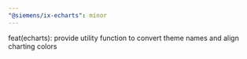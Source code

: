 ```yaml
---
"@siemens/ix-echarts": minor
---
```


feat(echarts): provide utility function to convert theme names and align charting colors
